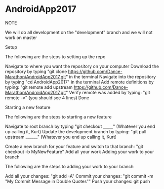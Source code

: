 # AndroidApp2017
NOTE

We will do all development on the "development" branch and we will not work on master

Setup

The following are the steps to setting up the repo

Navigate to where you want the repository on your computer
Download the repository by typing "git clone https://github.com/Dance-Marathon/AndroidApp2017.git" in the terminal
Navigate into the repository by typing "cd AndroidApp2017" in the terminal
Add remote definitions by typing: "git remote add upstream https://github.com/Dance-Marathon/AndroidApp2017.git"
Verify remote was added by typing: "git remote -v" (you should see 4 lines)
Done

Starting a new feature

The following are the steps to starting a new feature

Navigate to root branch by typing "git checkout _____" (Whatever you end up calling it, Kurt)
Update the development branch by typing: "git pull upstream ______" (Whatever you end up calling it, Kurt)


Create a new branch for your feature and switch to that branch: "git checkout -b MyNewFeature"
Add all your work
Adding your work to your branch

The following are the steps to adding your work to your branch

Add all your changes: "git add -A"
Commit your changes: "git commit -m "My Commit Message in Double Quotes""
Push your changes: git push
